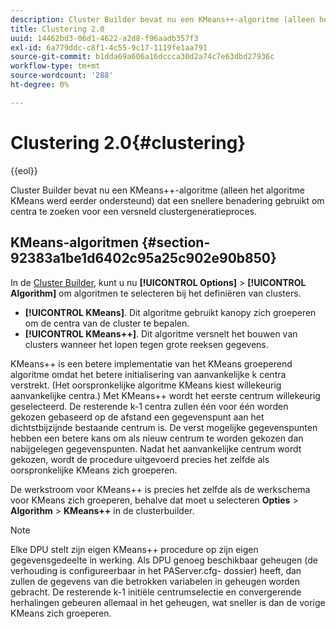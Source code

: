 ```yaml
---
description: Cluster Builder bevat nu een KMeans++-algoritme (alleen het algoritme KMeans werd eerder ondersteund) dat een snellere benadering gebruikt om centra te zoeken voor een versneld clustergeneratieproces.
title: Clustering 2.0
uuid: 14462bd3-06d1-4622-a2d8-f96aadb357f3
exl-id: 6a779ddc-c8f1-4c55-9c17-1119fe1aa791
source-git-commit: b1dda69a606a16dccca30d2a74c7e63dbd27936c
workflow-type: tm+mt
source-wordcount: '288'
ht-degree: 0%

---
```


# Clustering 2.0{#clustering}

{{eol}}

Cluster Builder bevat nu een KMeans++-algoritme (alleen het algoritme KMeans werd eerder ondersteund) dat een snellere benadering gebruikt om centra te zoeken voor een versneld clustergeneratieproces.

## KMeans-algoritmen {#section-92383a1be1d6402c95a25c902e90b850}

In de [Cluster Builder](https://experienceleague.adobe.com/docs/data-workbench/using/client/analysis-visualizations/visitor-cluster/c-visitor-cluster.html?lang=en), kunt u nu **[!UICONTROL Options]** > **[!UICONTROL Algorithm]** om algoritmen te selecteren bij het definiëren van clusters.

* **[!UICONTROL KMeans]**. Dit algoritme gebruikt kanopy zich groeperen om de centra van de cluster te bepalen.
* **[!UICONTROL KMeans++]**. Dit algoritme versnelt het bouwen van clusters wanneer het lopen tegen grote reeksen gegevens.

<!-- <a id="section_8193A6D60C5540BB985085BE670B4544"></a> -->

KMeans++ is een betere implementatie van het KMeans groeperend algoritme omdat het betere initialisering van aanvankelijke k centra verstrekt. (Het oorspronkelijke algoritme KMeans kiest willekeurig aanvankelijke centra.) Met KMeans++ wordt het eerste centrum willekeurig geselecteerd. De resterende k-1 centra zullen één voor één worden gekozen gebaseerd op de afstand een gegevenspunt aan het dichtstbijzijnde bestaande centrum is. De verst mogelijke gegevenspunten hebben een betere kans om als nieuw centrum te worden gekozen dan nabijgelegen gegevenspunten. Nadat het aanvankelijke centrum wordt gekozen, wordt de procedure uitgevoerd precies het zelfde als oorspronkelijke KMeans zich groeperen.

De werkstroom voor KMeans++ is precies het zelfde als de werkschema voor KMeans zich groeperen, behalve dat moet u selecteren **Opties** > **Algorithm** > **KMeans++** in de clusterbuilder.

>[!NOTE]
>
>Elke DPU stelt zijn eigen KMeans++ procedure op zijn eigen gegevensgedeelte in werking. Als DPU genoeg beschikbaar geheugen (de verhouding is configureerbaar in het PAServer.cfg- dossier) heeft, dan zullen de gegevens van die betrokken variabelen in geheugen worden gebracht. De resterende k-1 initiële centrumselectie en convergerende herhalingen gebeuren allemaal in het geheugen, wat sneller is dan de vorige KMeans zich groeperen.
